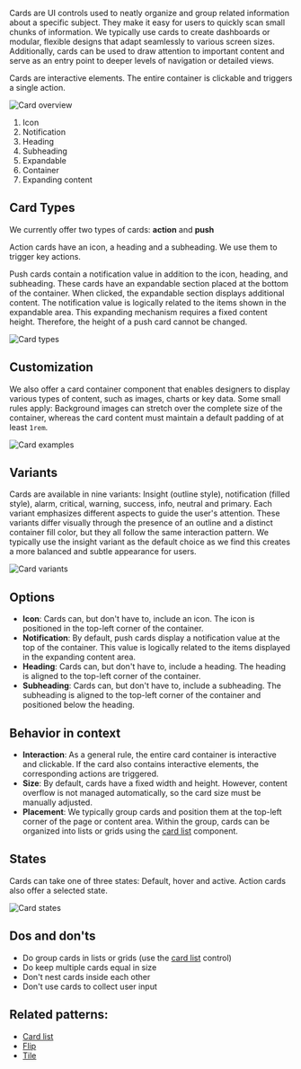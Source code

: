Cards are UI controls used to neatly organize and group related information about a specific subject. They make it easy for users to quickly scan small chunks of information. We typically use cards to create dashboards or modular, flexible designs that adapt seamlessly to various screen sizes. Additionally, cards can be used to draw attention to important content and serve as an entry point to deeper levels of navigation or detailed views. 

Cards are interactive elements. The entire container is clickable and triggers a single action.

![Card overview](https://www.figma.com/file/wEptRgAezDU1z80Cn3eZ0o/iX-Pattern-Illustrations?type=design&node-id=858%3A4956&mode=design&t=RDimbEsIHFIXIByo-1)
1. Icon
2. Notification
3. Heading
4. Subheading
5. Expandable
6. Container
7. Expanding content

## Card Types

We currently offer two types of cards: **action** and **push**

Action cards have an icon, a heading and a subheading. We use them to trigger key actions.

Push cards contain a notification value in addition to the icon, heading, and subheading. These cards have an expandable section placed at the bottom of the container. When clicked, the expandable section displays additional content. The notification value is logically related to the items shown in the expandable area. This expanding mechanism requires a fixed content height. Therefore, the height of a push card cannot be changed.

![Card types](https://www.figma.com/file/wEptRgAezDU1z80Cn3eZ0o/iX-Pattern-Illustrations?type=design&node-id=858%3A4953&mode=design&t=RDimbEsIHFIXIByo-1)

## Customization
We also offer a card container component that enables designers to display various types of content, such as images, charts or key data. Some small rules apply: Background images can stretch over the complete size of the container, whereas the card content must maintain a default padding of at least `1rem`.

![Card examples](https://www.figma.com/file/wEptRgAezDU1z80Cn3eZ0o/iX-Pattern-Illustrations?type=design&node-id=1329%3A26613&mode=design&t=sOZRNgWt7R52iLSF-1)

## Variants
Cards are available in nine variants: Insight (outline style), notification (filled style), alarm, critical, warning, success, info, neutral and primary. Each variant emphasizes different aspects to guide the user's attention. These variants differ visually through the presence of an outline and a distinct container fill color, but they all follow the same interaction pattern. We typically use the insight variant as the default choice as we find this creates a more balanced and subtle appearance for users.

![Card variants](https://www.figma.com/file/wEptRgAezDU1z80Cn3eZ0o/iX-Pattern-Illustrations?type=design&node-id=858%3A4969&mode=design&t=RDimbEsIHFIXIByo-1)

## Options

- **Icon**: Cards can, but don't have to, include an icon. The icon is positioned in the top-left corner of the container.
- **Notification**: By default, push cards display a notification value at the top of the container. This value is logically related to the items displayed in the expanding content area.
- **Heading**: Cards can, but don't have to, include a heading. The heading is aligned to the top-left corner of the container.
- **Subheading**: Cards can, but don't have to, include a subheading. The subheading is aligned to the top-left corner of the container and positioned below the heading.

## Behavior in context

- **Interaction**: As a general rule, the entire card container is interactive and clickable. If the card also contains interactive elements, the corresponding actions are triggered.
- **Size**: By default, cards have a fixed width and height. However, content overflow is not managed automatically, so the card size must be manually adjusted.
- **Placement**: We typically group cards and position them at the top-left corner of the page or content area. Within the group, cards can be organized into lists or grids using the [card list](card-list.md) component.

## States 
Cards can take one of three states: Default, hover and active. Action cards also offer a selected state.

![Card states](https://www.figma.com/file/wEptRgAezDU1z80Cn3eZ0o/iX-Pattern-Illustrations?type=design&node-id=858%3A4979&mode=design&t=RDimbEsIHFIXIByo-1)

## Dos and don'ts
- Do group cards in lists or grids (use the [card list](card-list.md) control)
- Do keep multiple cards equal in size
- Don't nest cards inside each other
- Don't use cards to collect user input

## Related patterns:

- [Card list](card-list.md)
- [Flip](flip.md)
- [Tile](tile.md)
